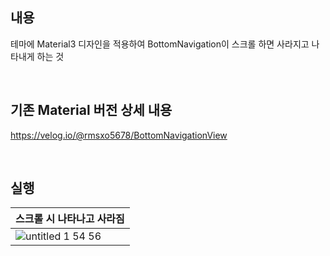 ## 내용
테마에 Material3 디자인을 적용하여 BottomNavigation이 스크롤 하면 사라지고 나타내게 하는 것

</br>

## 기존 Material 버전 상세 내용
https://velog.io/@rmsxo5678/BottomNavigationView

</br>


## 실행

|스크롤 시 나타나고 사라짐|
|------|
|![untitled 1 54 56](https://github.com/GEUN-TAE-KIM/BottomNavigation_disappearOnScroll_Sample/assets/80413888/940d743c-b2cf-46ed-a6de-faf1911c95e9)|



